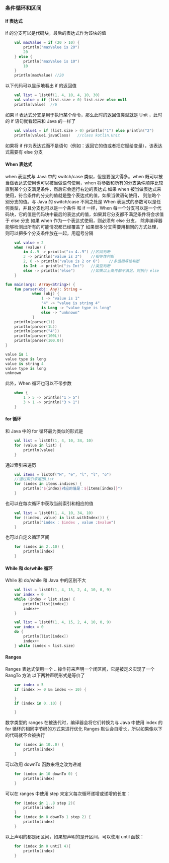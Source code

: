 ### 条件循环和区间

#### If 表达式

if 的分支可以是代码块，最后的表达式作为该块的值
```kotlin
    val maxValue = if (20 > 10) {
        println("maxValue is 20")
        20
    } else {
        println("maxValue is 10")
        10
    }
    println(maxValue) //20
```
以下代码可以显示地看出 if 的返回值

```kotlin
    val list = listOf(1, 4, 10, 4, 10, 30)
    val value = if (list.size > 0) list.size else null
    println(value)  //6
```

如果 if 表达式分支是用于执行某个命令，那么此时的返回值类型就是 Unit ，此时的 if 语句就看起来和 Java 的一样了

```kotlin
    val value1 = if (list.size > 0) println("1") else println("2")
    println(value1.javaClass)   //class kotlin.Unit
```
如果将 if 作为表达式而不是语句（例如：返回它的值或者把它赋给变量），该表达式需要有 else 分支
#### When 表达式

when 表达式与 Java 中的 switch/case 类似，但是要强大得多。when 既可以被当做表达式使用也可以被当做语句使用，when 将参数和所有的分支条件顺序比较直到某个分支满足条件，然后它会运行右边的表达式
如果 when 被当做表达式来使用，符合条件的分支的值就是整个表达式的值，如果当做语句使用， 则忽略个别分支的值。与 Java 的 switch/case 不同之处是 When 表达式的参数可以是任何类型，并且分支也可以是一个条件
和 if 一样，When 每一个分支可以是一个代码块，它的值是代码块中最后的表达式的值，如果其它分支都不满足条件将会求值于 else 分支
如果 when 作为一个表达式使用，则必须有 else 分支， 除非编译器能够检测出所有的可能情况都已经覆盖了
如果很多分支需要用相同的方式处理，则可以把多个分支条件放在一起，用逗号分隔

```kotlin
    val value = 2
    when (value) {
        in 4..9 -> println("in 4..9") //区间判断
        3 -> println("value is 3")    //相等性判断
        2, 6 -> println("value is 2 or 6")    //多值相等性判断
        is Int -> println("is Int")   //类型判断
        else -> println("else")       //如果以上条件都不满足，则执行 else
    }
```
```kotlin
fun main(args: Array<String>) {
    fun parser(obj: Any): String =
            when (obj) {
                1 -> "value is 1"
                "4" -> "value is string 4"
                is Long -> "value type is long"
                else -> "unknown"
            }
    println(parser(1))
    println(parser(1L))
    println(parser("4"))
    println(parser(100L))
    println(parser(100.0))
}
```
```kotlin
value is 1
value type is long
value is string 4
value type is long
unknown
```
此外，When 循环也可以不带参数

```kotlin
    when {
        1 > 5 -> println("1 > 5")
        3 > 1 -> println("3 > 1")
    }
```

#### for 循环

和 Java 中的 for 循环最为类似的形式是
```kotlin
    val list = listOf(1, 4, 10, 34, 10)
    for (value in list) {
        println(value)
    }
```
通过索引来遍历
```kotlin
    val items = listOf("H", "e", "l", "l", "o")
    //通过索引来遍历List
    for (index in items.indices) {
        println("${index}对应的值是：${items[index]}")
    }
```
也可以在每次循环中获取当前索引和相应的值
```kotlin
    val list = listOf(1, 4, 10, 34, 10)
    for ((index, value) in list.withIndex()) {
        println("index : $index , value :$value")
    }
```
也可以自定义循环区间
```kotlin
    for (index in 2..10) {
        println(index)
    }
```

#### While 和 do/while 循环

While 和 do/while 和 Java 中的区别不大
```kotlin
    val list = listOf(1, 4, 15, 2, 4, 10, 0, 9)
    var index = 0
    while (index < list.size) {
        println(list[index])
        index++
    }
```
```kotlin
    val list = listOf(1, 4, 15, 2, 4, 10, 0, 9)
    var index = 0
    do {
        println(list[index])
        index++
    } while (index < list.size)
```

#### Ranges

Ranges 表达式使用一个 ..  操作符来声明一个闭区间，它是被定义实现了一个 RangTo  方法
以下两种声明形式是等价了
```kotlin
    var index = 5
    if (index >= 0 && index <= 10) {

    }
    if (index in 0..10) {

    }
```
数字类型的 ranges 在被迭代时，编译器会将它们转换为与 Java 中使用 index 的 for 循环的相同字节码的方式来进行优化
Ranges 默认会自增长，所以如果像以下的代码就不会被执行
```kotlin
    for (index in 10..0) {
        println(index)
    }
```
可以改用 downTo 函数来将之改为递减
```kotlin
    for (index in 10 downTo 0) {
        println(index)
    }
```
可以在 ranges 中使用 step 来定义每次循环递增或递增的长度：
```kotlin
    for (index in 1..8 step 2){
        println(index)
    }
    for (index in 8 downTo 1 step 2) {
        println(index)
    }
```
以上声明的都是闭区间，如果想声明的是开区间，可以使用 until 函数：
```kotlin
    for (index in 0 until 4){
        println(index)
    }
```